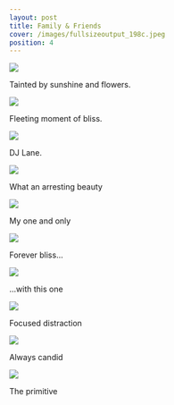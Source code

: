 ```yaml
---
layout: post
title: Family & Friends
cover: /images/fullsizeoutput_198c.jpeg
position: 4
---
```



<div class="photo">
  <img src="/images/fullsizeoutput_198c.jpeg"/>
  <p>Tainted by sunshine and flowers.</p>
</div>

<div class="photo">
  <img src="/images/ff1.JPG"/>
  <p>Fleeting moment of bliss.</p>
</div>

<div class="photo">
  <img src="/images/lane1027.jpg"/>
  <p>DJ Lane.</p>
</div>

<div class="photo">
  <img src="/images/ff3.jpg"/>
  <p>What an arresting beauty</p>
</div>

<div class="photo">
  <img src="/images/ff14.jpg"/>
  <p>My one and only</p>
</div>

<div class="photo">
    <div class="left">
  <img src="/images/ff7.JPG"/>
  <p>Forever bliss...</p>
  </div>
  <div class="right">
    <img src="/images/ff8.jpg"/>
    <p>...with this one</p>
  </div>
</div>


<div class="photo">
  <img src="/images/ff6.JPG"/>
  <p>Focused distraction</p>
</div>

<div class="photo">
  <img src="/images/ff10.jpg"/>
  <p>Always candid</p>
</div>

<div class="photo">
  <img src="/images/ff13.jpg"/>
  <p>The primitive</p>
</div>

